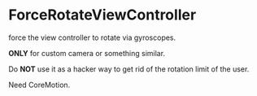 ForceRotateViewController
=========================

force the view controller to rotate via gyroscopes.

**ONLY** for custom camera or something similar.

Do **NOT** use it as a hacker way to get rid of the rotation limit of the user.

Need CoreMotion.
